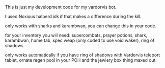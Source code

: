 This is just my development code for my vardorvis bot.

I used Noxious halberd idk if that makes a difference during the kill.

only works with sharks and karambwan, you can change this in your code.

for your inventory you will need: supercombats, prayer potions, shark, karambwan, home tab, spec weap (only coded to use void waker), ring of shadows.

only works automatically if you have ring of shadows with Vardorvis teleport tablet, ornate regen pool in your POH and the jewlery box thing maxed out.
